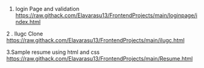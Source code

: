 
1.  login Page and validation
   https://raw.githack.com/Elavarasu13/FrontendProjects/main/loginpage/index.html

2 . Ilugc Clone
        https://raw.githack.com/Elavarasu13/FrontendProjects/main/ilugc.html


3.Sample resume using html and css
       https://raw.githack.com/Elavarasu13/FrontendProjects/main/Resume.html

